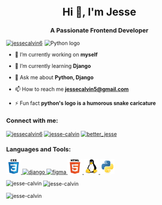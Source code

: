 <h1 align="center">Hi 👋, I'm Jesse</h1>
<h3 align="center">A Passionate Frontend Developer</h3>
<img align = "right" alt="Python logo" width="400" src="https://i.gifer.com/origin/25/25dcee6c68fdb7ac42019def1083b2ef_w200.gif"

<p align="left"> <a href="https://twitter.com/jessecalvin6" target="blank"><img src="https://img.shields.io/twitter/follow/jessecalvin6?logo=twitter&style=for-the-badge" alt="jessecalvin6" /></a> </p>

- 🔭 I’m currently working on **myself**

- 🌱 I’m currently learning **Django**

- 💬 Ask me about **Python, Django**

- 📫 How to reach me **jessecalvin5@gmail.com**

- ⚡ Fun fact **python's logo is a humorous snake caricature**

<h3 align="left">Connect with me:</h3>
<p align="left">
<a href="https://twitter.com/jessecalvin6" target="blank"><img align="center" src="https://raw.githubusercontent.com/rahuldkjain/github-profile-readme-generator/master/src/images/icons/Social/twitter.svg" alt="jessecalvin6" height="30" width="40" /></a>
<a href="https://linkedin.com/in/jesse-calvin" target="blank"><img align="center" src="https://raw.githubusercontent.com/rahuldkjain/github-profile-readme-generator/master/src/images/icons/Social/linked-in-alt.svg" alt="jesse-calvin" height="30" width="40" /></a>
<a href="https://instagram.com/better_jesse" target="blank"><img align="center" src="https://raw.githubusercontent.com/rahuldkjain/github-profile-readme-generator/master/src/images/icons/Social/instagram.svg" alt="better_jesse" height="30" width="40" /></a>
</p>

<h3 align="left">Languages and Tools:</h3>
<p align="left"> <a href="https://www.w3schools.com/css/" target="_blank" rel="noreferrer"> <img src="https://raw.githubusercontent.com/devicons/devicon/master/icons/css3/css3-original-wordmark.svg" alt="css3" width="40" height="40"/> </a> <a href="https://www.djangoproject.com/" target="_blank" rel="noreferrer"> <img src="https://cdn.worldvectorlogo.com/logos/django.svg" alt="django" width="40" height="40"/> </a> <a href="https://www.figma.com/" target="_blank" rel="noreferrer"> <img src="https://www.vectorlogo.zone/logos/figma/figma-icon.svg" alt="figma" width="40" height="40"/> </a> <a href="https://www.w3.org/html/" target="_blank" rel="noreferrer"> <img src="https://raw.githubusercontent.com/devicons/devicon/master/icons/html5/html5-original-wordmark.svg" alt="html5" width="40" height="40"/> </a> <a href="https://www.linux.org/" target="_blank" rel="noreferrer"> <img src="https://raw.githubusercontent.com/devicons/devicon/master/icons/linux/linux-original.svg" alt="linux" width="40" height="40"/> </a> <a href="https://www.python.org" target="_blank" rel="noreferrer"> <img src="https://raw.githubusercontent.com/devicons/devicon/master/icons/python/python-original.svg" alt="python" width="40" height="40"/> </a> </p>

<p><img align="left" src="https://github-readme-stats.vercel.app/api/top-langs?username=jesse-calvin&show_icons=true&locale=en&layout=compact" alt="jesse-calvin" /></p>

<p>&nbsp;<img align="center" src="https://github-readme-stats.vercel.app/api?username=jesse-calvin&show_icons=true&locale=en" alt="jesse-calvin" /></p>

<p><img align="center" src="https://github-readme-streak-stats.herokuapp.com/?user=jesse-calvin&" alt="jesse-calvin" /></p>
